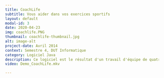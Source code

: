 ```yaml
---
title: CoachLife
subtitle: Vous aider dans vos exercices sportifs
layout: default
modal-id: 3
date: 2020-04-23
img: coachlife.PNG
thumbnail: coachlife-thumbnail.jpg
alt: image-alt
project-date: Avril 2014
context: Semestre 4, DUT Informatique
category: Logiciel Java
description: Ce logiciel est le résultat d'un travail d'équipe de quatre personnes, dont j'étais la cheffe de projet. Il fut réalisé dans le cadre du module Management des Systèmes d'Information, durant le semestre 4 du DUT Informatique de Nice. Le but était de développer une application logicielle qui permet d'accompagner et de suivre des utilisateurs dans leur activité sportive. Il permet notamment de réaliser des exercices physiques devant son ordinateur, avec une aide en temps réel. Voici une vidéo présentant notre logiciel. 
video: Demo_CoachLife.mkv

---
```

